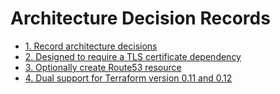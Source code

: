# Architecture Decision Records

* [1. Record architecture decisions](0001-record-architecture-decisions.md)
* [2. Designed to require a TLS certificate dependency](0002-designed-to-require-a-tls-certificate-dependency.md)
* [3. Optionally create Route53 resource](0003-optionally-create-route53-resource.md)
* [4. Dual support for Terraform version 0.11 and 0.12](0004-dual-support-for-terraform-version-0-11-and-0-12.md)
